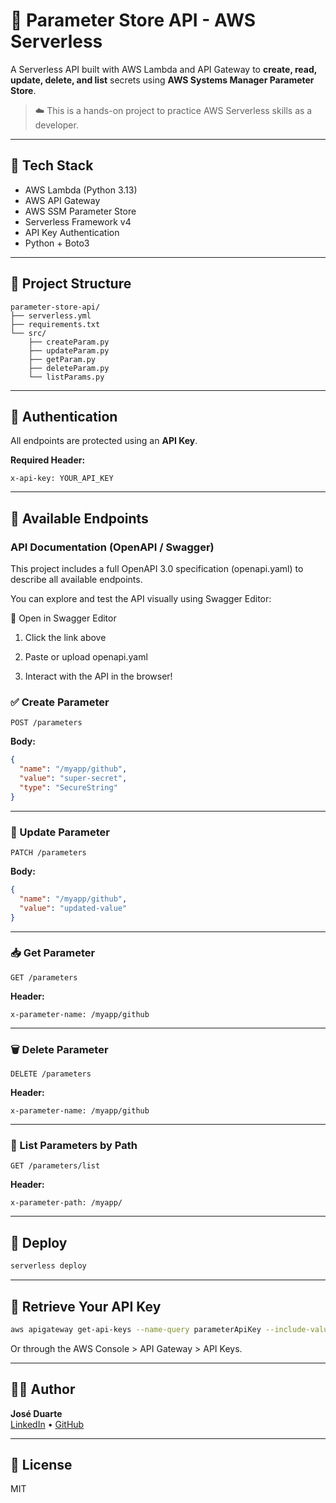 # 🔐 Parameter Store API - AWS Serverless

A Serverless API built with AWS Lambda and API Gateway to **create, read, update, delete, and list** secrets using **AWS Systems Manager Parameter Store**.

> ☁️ This is a hands-on project to practice AWS Serverless skills as a developer.

---
## 🚀 Tech Stack

- AWS Lambda (Python 3.13)
- AWS API Gateway
- AWS SSM Parameter Store
- Serverless Framework v4
- API Key Authentication
- Python + Boto3

---

## 📁 Project Structure

```
parameter-store-api/
├── serverless.yml
├── requirements.txt
└── src/
    ├── createParam.py
    ├── updateParam.py
    ├── getParam.py
    ├── deleteParam.py
    └── listParams.py
```

---

## 🔐 Authentication

All endpoints are protected using an **API Key**.

**Required Header:**

```
x-api-key: YOUR_API_KEY
```

---

## 📡 Available Endpoints

### API Documentation (OpenAPI / Swagger)
This project includes a full OpenAPI 3.0 specification (openapi.yaml) to describe all available endpoints.

You can explore and test the API visually using Swagger Editor:

🔗 Open in Swagger Editor

1. Click the link above

2. Paste or upload openapi.yaml

3. Interact with the API in the browser!

### ✅ Create Parameter

```http
POST /parameters
```

**Body:**

```json
{
  "name": "/myapp/github",
  "value": "super-secret",
  "type": "SecureString"
}
```

---

### 🔄 Update Parameter

```http
PATCH /parameters
```

**Body:**

```json
{
  "name": "/myapp/github",
  "value": "updated-value"
}
```

---

### 📥 Get Parameter

```http
GET /parameters
```

**Header:**

```
x-parameter-name: /myapp/github
```

---

### 🗑️ Delete Parameter

```http
DELETE /parameters
```

**Header:**

```
x-parameter-name: /myapp/github
```

---

### 📃 List Parameters by Path

```http
GET /parameters/list
```

**Header:**

```
x-parameter-path: /myapp/
```

---

## 🚀 Deploy

```bash
serverless deploy
```

---

## 🔑 Retrieve Your API Key

```bash
aws apigateway get-api-keys --name-query parameterApiKey --include-values
```

Or through the AWS Console > API Gateway > API Keys.

---

## 👨‍💻 Author

**José Duarte**  
[LinkedIn](https://www.linkedin.com/in/your-profile) • [GitHub](https://github.com/your-username)

---

## 📜 License

MIT
